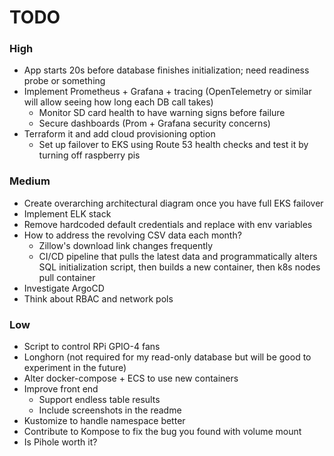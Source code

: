 # TODO

### High 
- App starts 20s before database finishes initialization; need readiness probe or something
- Implement Prometheus + Grafana + tracing (OpenTelemetry or similar will allow seeing how long each DB call takes)
    - Monitor SD card health to have warning signs before failure
    - Secure dashboards (Prom + Grafana security concerns)
- Terraform it and add cloud provisioning option
    - Set up failover to EKS using Route 53 health checks and test it by turning off raspberry pis

### Medium
- Create overarching architectural diagram once you have full EKS failover
- Implement ELK stack
- Remove hardcoded default credentials and replace with env variables
- How to address the revolving CSV data each month?
    - Zillow's download link changes frequently
    - CI/CD pipeline that pulls the latest data and programmatically alters SQL initialization script, then builds a new container, then k8s nodes pull container
- Investigate ArgoCD
- Think about RBAC and network pols

### Low
- Script to control RPi GPIO-4 fans
- Longhorn (not required for my read-only database but will be good to experiment in the future)
- Alter docker-compose + ECS to use new containers
- Improve front end 
    - Support endless table results
    - Include screenshots in the readme
- Kustomize to handle namespace better
- Contribute to Kompose to fix the bug you found with volume mount
- Is Pihole worth it?